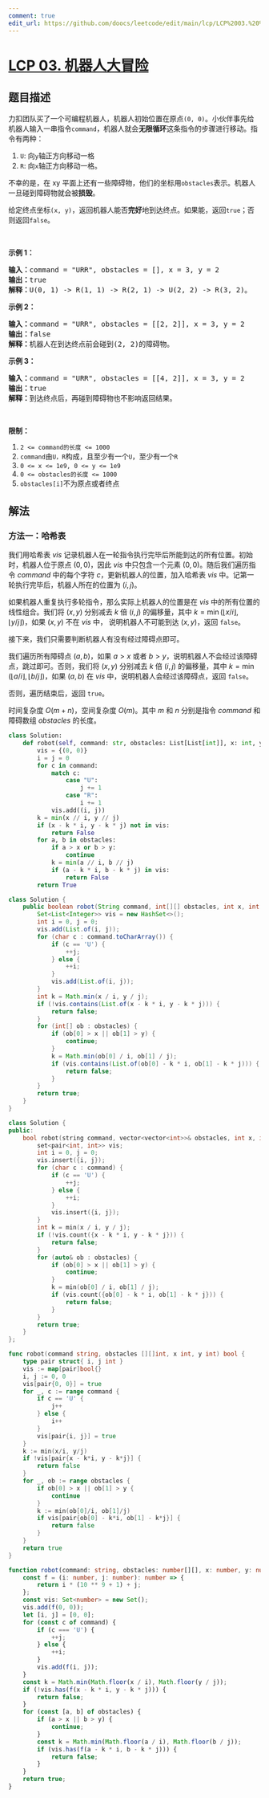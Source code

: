 ```yaml
---
comment: true
edit_url: https://github.com/doocs/leetcode/edit/main/lcp/LCP%2003.%20%E6%9C%BA%E5%99%A8%E4%BA%BA%E5%A4%A7%E5%86%92%E9%99%A9/README.md
---
```


# [LCP 03. 机器人大冒险](https://leetcode.cn/problems/programmable-robot)

## 题目描述

<!-- 这里写题目描述 -->

<p>力扣团队买了一个可编程机器人，机器人初始位置在原点<code>(0, 0)</code>。小伙伴事先给机器人输入一串指令<code>command</code>，机器人就会<strong>无限循环</strong>这条指令的步骤进行移动。指令有两种：</p>

<ol>
	<li><code>U</code>: 向<code>y</code>轴正方向移动一格</li>
	<li><code>R</code>: 向<code>x</code>轴正方向移动一格。</li>
</ol>

<p>不幸的是，在 xy 平面上还有一些障碍物，他们的坐标用<code>obstacles</code>表示。机器人一旦碰到障碍物就会被<strong>损毁</strong>。</p>

<p>给定终点坐标<code>(x, y)</code>，返回机器人能否<strong>完好</strong>地到达终点。如果能，返回<code>true</code>；否则返回<code>false</code>。</p>

<p>&nbsp;</p>

<p><strong>示例 1：</strong></p>

<pre><strong>输入：</strong>command = &quot;URR&quot;, obstacles = [], x = 3, y = 2
<strong>输出：</strong>true
<strong>解释：</strong>U(0, 1) -&gt; R(1, 1) -&gt; R(2, 1) -&gt; U(2, 2) -&gt; R(3, 2)。</pre>

<p><strong>示例 2：</strong></p>

<pre><strong>输入：</strong>command = &quot;URR&quot;, obstacles = [[2, 2]], x = 3, y = 2
<strong>输出：</strong>false
<strong>解释：</strong>机器人在到达终点前会碰到(2, 2)的障碍物。</pre>

<p><strong>示例 3：</strong></p>

<pre><strong>输入：</strong>command = &quot;URR&quot;, obstacles = [[4, 2]], x = 3, y = 2
<strong>输出：</strong>true
<strong>解释：</strong>到达终点后，再碰到障碍物也不影响返回结果。</pre>

<p>&nbsp;</p>

<p><strong>限制：</strong></p>

<ol>
	<li><code>2 &lt;= command的长度 &lt;= 1000</code></li>
	<li><code>command</code>由<code>U，R</code>构成，且至少有一个<code>U</code>，至少有一个<code>R</code></li>
	<li><code>0 &lt;= x &lt;= 1e9, 0 &lt;= y &lt;= 1e9</code></li>
	<li><code>0 &lt;= obstacles的长度 &lt;= 1000</code></li>
	<li><code>obstacles[i]</code>不为原点或者终点</li>
</ol>

## 解法

### 方法一：哈希表

我们用哈希表 $vis$ 记录机器人在一轮指令执行完毕后所能到达的所有位置。初始时，机器人位于原点 $(0, 0)$，因此 $vis$ 中只包含一个元素 $(0, 0)$。随后我们遍历指令 $command$ 中的每个字符 $c$，更新机器人的位置，加入哈希表 $vis$ 中。记第一轮执行完毕后，机器人所在的位置为 $(i, j)$。

如果机器人重复执行多轮指令，那么实际上机器人的位置是在 $vis$ 中的所有位置的线性组合。我们将 $(x, y)$ 分别减去 $k$ 倍 $(i, j)$ 的偏移量，其中 $k = \min(\lfloor x / i \rfloor, \lfloor y / j \rfloor)$，如果 $(x, y)$ 不在 $vis$ 中， 说明机器人不可能到达 $(x, y)$，返回 `false`。

接下来，我们只需要判断机器人有没有经过障碍点即可。

我们遍历所有障碍点 $(a, b)$，如果 $a \gt x$ 或者 $b \gt y$，说明机器人不会经过该障碍点，跳过即可。否则，我们将 $(x, y)$ 分别减去 $k$ 倍 $(i, j)$ 的偏移量，其中 $k = \min(\lfloor a / i \rfloor, \lfloor b / j \rfloor)$，如果 $(a, b)$ 在 $vis$ 中，说明机器人会经过该障碍点，返回 `false`。

否则，遍历结束后，返回 `true`。

时间复杂度 $O(m + n)$，空间复杂度 $O(m)$。其中 $m$ 和 $n$ 分别是指令 $command$ 和障碍数组 $obstacles$ 的长度。

<!-- tabs:start -->

```python
class Solution:
    def robot(self, command: str, obstacles: List[List[int]], x: int, y: int) -> bool:
        vis = {(0, 0)}
        i = j = 0
        for c in command:
            match c:
                case "U":
                    j += 1
                case "R":
                    i += 1
            vis.add((i, j))
        k = min(x // i, y // j)
        if (x - k * i, y - k * j) not in vis:
            return False
        for a, b in obstacles:
            if a > x or b > y:
                continue
            k = min(a // i, b // j)
            if (a - k * i, b - k * j) in vis:
                return False
        return True
```

```java
class Solution {
    public boolean robot(String command, int[][] obstacles, int x, int y) {
        Set<List<Integer>> vis = new HashSet<>();
        int i = 0, j = 0;
        vis.add(List.of(i, j));
        for (char c : command.toCharArray()) {
            if (c == 'U') {
                ++j;
            } else {
                ++i;
            }
            vis.add(List.of(i, j));
        }
        int k = Math.min(x / i, y / j);
        if (!vis.contains(List.of(x - k * i, y - k * j))) {
            return false;
        }
        for (int[] ob : obstacles) {
            if (ob[0] > x || ob[1] > y) {
                continue;
            }
            k = Math.min(ob[0] / i, ob[1] / j);
            if (vis.contains(List.of(ob[0] - k * i, ob[1] - k * j))) {
                return false;
            }
        }
        return true;
    }
}
```

```cpp
class Solution {
public:
    bool robot(string command, vector<vector<int>>& obstacles, int x, int y) {
        set<pair<int, int>> vis;
        int i = 0, j = 0;
        vis.insert({i, j});
        for (char c : command) {
            if (c == 'U') {
                ++j;
            } else {
                ++i;
            }
            vis.insert({i, j});
        }
        int k = min(x / i, y / j);
        if (!vis.count({x - k * i, y - k * j})) {
            return false;
        }
        for (auto& ob : obstacles) {
            if (ob[0] > x || ob[1] > y) {
                continue;
            }
            k = min(ob[0] / i, ob[1] / j);
            if (vis.count({ob[0] - k * i, ob[1] - k * j})) {
                return false;
            }
        }
        return true;
    }
};
```

```go
func robot(command string, obstacles [][]int, x int, y int) bool {
	type pair struct{ i, j int }
	vis := map[pair]bool{}
	i, j := 0, 0
	vis[pair{0, 0}] = true
	for _, c := range command {
		if c == 'U' {
			j++
		} else {
			i++
		}
		vis[pair{i, j}] = true
	}
	k := min(x/i, y/j)
	if !vis[pair{x - k*i, y - k*j}] {
		return false
	}
	for _, ob := range obstacles {
		if ob[0] > x || ob[1] > y {
			continue
		}
		k := min(ob[0]/i, ob[1]/j)
		if vis[pair{ob[0] - k*i, ob[1] - k*j}] {
			return false
		}
	}
	return true
}
```

```ts
function robot(command: string, obstacles: number[][], x: number, y: number): boolean {
    const f = (i: number, j: number): number => {
        return i * (10 ** 9 + 1) + j;
    };
    const vis: Set<number> = new Set();
    vis.add(f(0, 0));
    let [i, j] = [0, 0];
    for (const c of command) {
        if (c === 'U') {
            ++j;
        } else {
            ++i;
        }
        vis.add(f(i, j));
    }
    const k = Math.min(Math.floor(x / i), Math.floor(y / j));
    if (!vis.has(f(x - k * i, y - k * j))) {
        return false;
    }
    for (const [a, b] of obstacles) {
        if (a > x || b > y) {
            continue;
        }
        const k = Math.min(Math.floor(a / i), Math.floor(b / j));
        if (vis.has(f(a - k * i, b - k * j))) {
            return false;
        }
    }
    return true;
}
```

<!-- tabs:end -->

<!-- end -->

